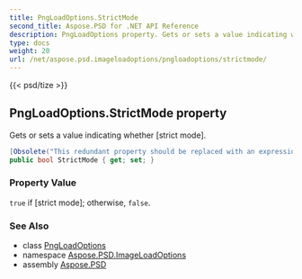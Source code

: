 ```yaml
---
title: PngLoadOptions.StrictMode
second_title: Aspose.PSD for .NET API Reference
description: PngLoadOptions property. Gets or sets a value indicating whether strict mode
type: docs
weight: 20
url: /net/aspose.psd.imageloadoptions/pngloadoptions/strictmode/
---
```

{{< psd/tize >}}
## PngLoadOptions.StrictMode property

Gets or sets a value indicating whether [strict mode].

```csharp
[Obsolete("This redundant property should be replaced with an expression: \"LoadOptions.DataRecoveryMode == DataRecoveryMode.ConsistentRecover\".")]
public bool StrictMode { get; set; }
```

### Property Value

`true` if [strict mode]; otherwise, `false`.

### See Also

* class [PngLoadOptions](../)
* namespace [Aspose.PSD.ImageLoadOptions](../../pngloadoptions/)
* assembly [Aspose.PSD](../../../)


